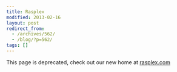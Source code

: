 ```yaml
---
title: Rasplex
modified: 2013-02-16
layout: post
redirect_from:
  - /archives/562/
  - /blog/?p=562/
tags: []
---
```




This page is deprecated, check out our new home at [rasplex.com](http://rasplex.com)
